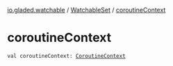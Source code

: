 [io.gladed.watchable](../index.md) / [WatchableSet](index.md) / [coroutineContext](./coroutine-context.md)

# coroutineContext

`val coroutineContext: `[`CoroutineContext`](https://kotlinlang.org/api/latest/jvm/stdlib/kotlin.coroutines/-coroutine-context/index.html)
